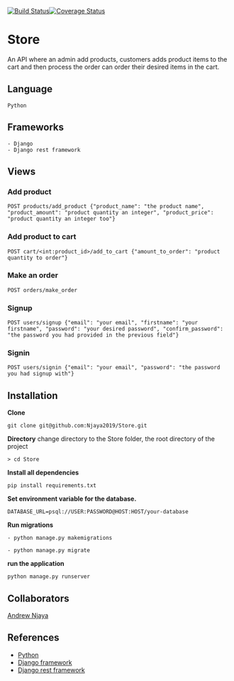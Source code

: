 [![Build Status](https://travis-ci.org/Njaya2019/Store.svg?branch=develop)](https://travis-ci.org/Njaya2019/Store)[![Coverage Status](https://coveralls.io/repos/github/Njaya2019/Store/badge.svg?branch=develop)](https://coveralls.io/github/Njaya2019/Store?branch=develop)
# Store
An API where an admin add products, customers adds product items to the cart and then process the order can order their desired items in the cart.

## Language
```
Python
```
## Frameworks
```
- Django
- Django rest framework
```
## Views
### Add product
```
POST products/add_product {"product_name": "the product name", "product_amount": "product quantity an integer", "product_price": "product quantity an integer too"}
```
### Add product to cart
```
POST cart/<int:product_id>/add_to_cart {"amount_to_order": "product quantity to order"}
```
### Make an order
```
POST orders/make_order
```
### Signup
```
POST users/signup {"email": "your email", "firstname": "your firstname", "password": "your desired password", "confirm_password": "the password you had provided in the previous field"}
```
### Signin
```
POST users/signin {"email": "your email", "password": "the password you had signup with"}
```

## Installation
**Clone**
```
git clone git@github.com:Njaya2019/Store.git
```
**Directory**
change directory to the Store folder, the root directory of the project
```
> cd Store
```
**Install all dependencies**
```
pip install requirements.txt
```
**Set environment variable for the database.**
```
DATABASE_URL=psql://USER:PASSWORD@HOST:HOST/your-database
```
**Run migrations**
```
- python manage.py makemigrations
```
```
- python manage.py migrate
```
**run the application**
```
python manage.py runserver
```
## Collaborators
[Andrew Njaya](https://github.com/Njaya2019)

## References
- [Python](https://docs.python.org/3.6/)
- [Django framework](https://www.djangoproject.com/)
- [Django rest framework](https://www.django-rest-framework.org/)
